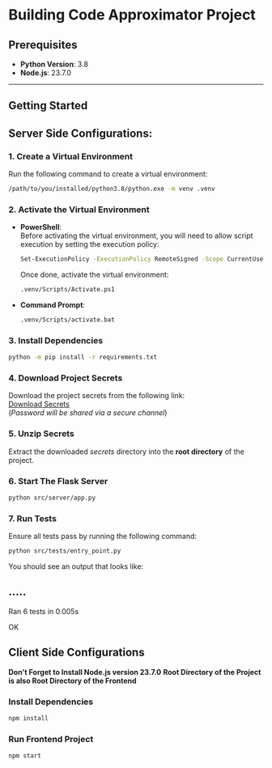 # Building Code Approximator Project

## Prerequisites

- **Python Version**: 3.8
- **Node.js**: 23.7.0
---

## Getting Started

## Server Side Configurations:

### 1. Create a Virtual Environment

Run the following command to create a virtual environment:

```bash
/path/to/you/installed/python3.8/python.exe -m venv .venv
```

### 2. Activate the Virtual Environment

- **PowerShell**:  
  Before activating the virtual environment, you will need to allow script execution by setting the execution policy:
  ```bash
  Set-ExecutionPolicy -ExecutionPolicy RemoteSigned -Scope CurrentUser
  ```  
  Once done, activate the virtual environment:
  ```bash
  .venv/Scripts/Activate.ps1
  ```

- **Command Prompt**:
  ```bash
  .venv/Scripts/activate.bat
  ```

### 3. Install Dependencies

```bash
python -m pip install -r requirements.txt
```

### 4. Download Project Secrets

Download the project secrets from the following link:  
[Download Secrets](https://drive.google.com/file/d/1AEgab9DBAh88KSEOL4tO-pHX_fo7F5ts/view?usp=sharing)  
(*Password will be shared via a secure channel*)

### 5. Unzip Secrets

Extract the downloaded *secrets* directory into the **root directory** of the project.

### 6. Start The Flask Server

```bash
python src/server/app.py
```

### 7. Run Tests

Ensure all tests pass by running the following command:

```bash
python src/tests/entry_point.py
```

You should see an output that looks like:

.....
----------------------------------------------------------------------
Ran 6 tests in 0.005s

OK


## Client Side Configurations
**Don't Forget to Install Node.js version 23.7.0**
**Root Directory of the Project is also Root Directory of the Frontend**

### Install Dependencies
```bash
npm install
```

### Run Frontend Project
```bash
npm start
```